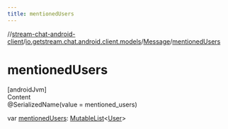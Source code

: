 ```yaml
---
title: mentionedUsers
---
```

//[stream-chat-android-client](../../../index.md)/[io.getstream.chat.android.client.models](../index.md)/[Message](index.md)/[mentionedUsers](mentionedUsers.md)



# mentionedUsers  
[androidJvm]  
Content  
@SerializedName(value = mentioned_users)  
  
var [mentionedUsers](mentionedUsers.md): [MutableList](https://kotlinlang.org/api/latest/jvm/stdlib/kotlin.collections/-mutable-list/index.html)&lt;[User](../User/index.md)&gt;  



